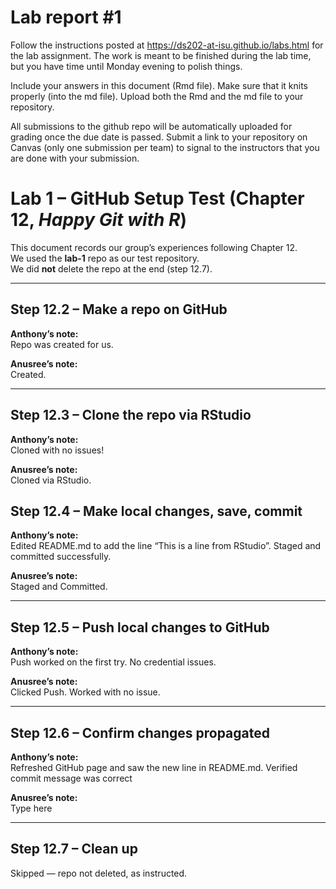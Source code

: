 
<!-- README.md is generated from README.Rmd. Please edit the README.Rmd file -->

# Lab report \#1

Follow the instructions posted at
<https://ds202-at-isu.github.io/labs.html> for the lab assignment. The
work is meant to be finished during the lab time, but you have time
until Monday evening to polish things.

Include your answers in this document (Rmd file). Make sure that it
knits properly (into the md file). Upload both the Rmd and the md file
to your repository.

All submissions to the github repo will be automatically uploaded for
grading once the due date is passed. Submit a link to your repository on
Canvas (only one submission per team) to signal to the instructors that
you are done with your submission.

# Lab 1 – GitHub Setup Test (Chapter 12, *Happy Git with R*)

This document records our group’s experiences following Chapter 12.  
We used the **lab-1** repo as our test repository.  
We did **not** delete the repo at the end (step 12.7).

------------------------------------------------------------------------

## Step 12.2 – Make a repo on GitHub

**Anthony’s note:**  
Repo was created for us.

**Anusree’s note:**  
Created.

------------------------------------------------------------------------

## Step 12.3 – Clone the repo via RStudio

**Anthony’s note:**  
Cloned with no issues!

**Anusree’s note:**  
Cloned via RStudio.

## Step 12.4 – Make local changes, save, commit

**Anthony’s note:**  
Edited README.md to add the line “This is a line from RStudio”. Staged
and committed successfully.

**Anusree’s note:**  
Staged and Committed.

------------------------------------------------------------------------

## Step 12.5 – Push local changes to GitHub

**Anthony’s note:**  
Push worked on the first try. No credential issues.

**Anusree’s note:**  
Clicked Push. Worked with no issue.

------------------------------------------------------------------------

## Step 12.6 – Confirm changes propagated

**Anthony’s note:**  
Refreshed GitHub page and saw the new line in README.md. Verified commit
message was correct

**Anusree’s note:**  
Type here

------------------------------------------------------------------------

## Step 12.7 – Clean up

Skipped — repo not deleted, as instructed.
